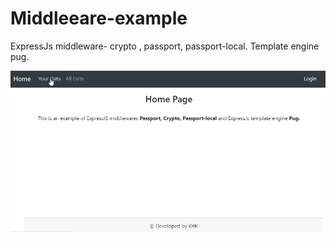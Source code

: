 # Middleeare-example
ExpressJs middleware- crypto , passport, passport-local. Template engine pug.

![Demo](demo/demo.gif)
